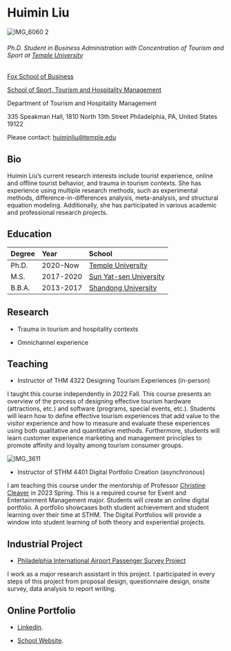 # Huimin Liu
![IMG_6060 2](https://user-images.githubusercontent.com/70120727/221622049-652f5895-56c3-42e2-8a65-0811c0ebb0dd.JPG)

###### Ph.D. Student in Business Administration with Concentration of Tourism and Sport at [Temple University](https://www.temple.edu/)
[Fox School of Business](https://www.fox.temple.edu/)

[School of Sport, Tourism and Hospitality Management](https://sthm.temple.edu/)

Department of Tourism and Hospitality Management

335 Speakman Hall, 1810 North 13th Street Philadelphia, PA, United States 19122 

Please contact: huiminliu@temple.edu

## Bio

Huimin Liu’s current research interests include tourist experience, online and offline tourist behavior, and trauma in tourism contexts. She has experience using multiple research methods, such as experimental methods, difference-in-differences analysis, meta-analysis, and structural equation modeling. Additionally, she has participated in various academic and professional research projects.


## Education

| Degree        | Year          | School  |
| ------------- |:-------------| :-----|
| Ph.D.         | 2020-Now      |  [Temple University](https://www.temple.edu/) |
| M.S.          | 2017-2020     |  [Sun Yat-sen University](https://www.sysu.edu.cn/sysuen/) |
| B.B.A.        | 2013-2017     |  [Shandong University](https://en.sdu.edu.cn/) |



## Research
* Trauma in tourism and hospitality contexts

* Omnichannel experience

## Teaching
* Instructor of THM 4322 Designing Tourism Experiences (in-person) 

I taught this course independently in 2022 Fall. This course presents an overview of the process of designing effective tourism hardware (attractions, etc.) and software (programs, special events, etc.). Students will learn how to define effective tourism experiences that add value to the visitor experience and how to measure and evaluate these experiences using both qualitative and quantitative methods. Furthermore, students will learn customer experience marketing and management principles to promote affinity and loyalty among tourism consumer groups.

![IMG_3611](https://user-images.githubusercontent.com/70120727/221633231-f07716e8-0522-4d18-97aa-2c36245936c8.JPG)

* Instructor of STHM 4401 Digital Portfolio Creation (asynchronous) 

I am teaching this course under the mentorship of Professor [Christine Cleaver](https://sthm.temple.edu/faculty-and-staff/profile/?smid=1828) in 2023 Spring. This is a required course for Event and Entertainment Management major. Students will create an online digital portfolio. A portfolio showcases both student achievement and student learning over their time at STHM. The Digital Portfolios will provide a window into student learning of both theory and experiential projects.

## Industrial Project
* [Philadelphia International Airport Passenger Survey Project](https://news.temple.edu/2022-04-29/temple-students-complete-passenger-survey-philadelphia-international-airport)

I work as a major research assistant in this project. I participated in every steps of this project from proposal design, questionnaire design, onsite survey, data analysis to report writing.


## Online Portfolio

 * [Linkedin](https://www.linkedin.com/in/huimin-liu-245409178/).
 
 * [School Website](https://www.fox.temple.edu/directory/huimin-liu).






